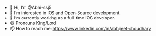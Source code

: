 - 👋 Hi, I’m @Abhi-ssj5
- 👀 I’m interested in iOS and Open-Source development.
- 🌱 I’m currently working as a full-time iOS developer.
- 😄 Pronouns King/Lord
- 📫 How to reach me: https://www.linkedin.com/in/abhijeet-choudhary

<!---
Abhi-ssj5/Abhi-ssj5 is a ✨ special ✨ repository because its `README.md` (this file) appears on your GitHub profile.
You can click the Preview link to take a look at your changes.
--->
